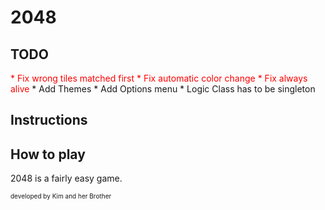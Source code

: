 # 2048

## TODO
<font color=red>
* Fix wrong tiles matched first
* Fix automatic color change
* Fix always alive</font>
* Add Themes
* Add Options menu
* Logic Class has to be singleton

## Instructions

## How to play
2048 is a fairly easy game.

<font size=1>developed by Kim and her Brother</font>
